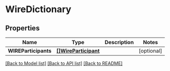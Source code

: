 # WireDictionary

## Properties

Name | Type | Description | Notes
------------ | ------------- | ------------- | -------------
**WIREParticipants** | [**[]WireParticipant**](WIREParticipant.md) |  | [optional] 

[[Back to Model list]](../README.md#documentation-for-models) [[Back to API list]](../README.md#documentation-for-api-endpoints) [[Back to README]](../README.md)


